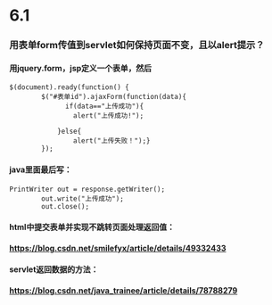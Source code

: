 # 6.1
### 用表单form传值到servlet如何保持页面不变，且以alert提示？
#### 用jquery.form，jsp定义一个表单，然后
    $(document).ready(function() {
	        $("#表单id").ajaxForm(function(data){
	              if(data=="上传成功"){
                    alert("上传成功!");
                   
                }else{
                    alert("上传失败！");}
	        });	
#### java里面最后写：
	PrintWriter out = response.getWriter();
            out.write("上传成功");
            out.close();

#### html中提交表单并实现不跳转页面处理返回值：
#### https://blog.csdn.net/smilefyx/article/details/49332433
#### servlet返回数据的方法：
#### https://blog.csdn.net/java_trainee/article/details/78788279
